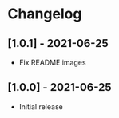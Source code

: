# Changelog

## [1.0.1] - 2021-06-25

- Fix README images

## [1.0.0] - 2021-06-25

- Initial release
